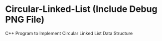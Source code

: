 # Circular-Linked-List (Include Debug PNG File)
C++ Program to Implement Circular Linked List Data Structure
